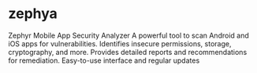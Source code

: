 # zephya
Zephyr Mobile App Security Analyzer  A powerful tool to scan Android and iOS apps for vulnerabilities. Identifies insecure permissions, storage, cryptography, and more. Provides detailed reports and recommendations for remediation. Easy-to-use interface and regular updates
